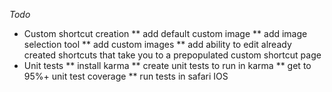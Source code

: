 *Todo*
* Custom shortcut creation
** add default custom image
** add image selection tool
** add custom images
** add ability to edit already created shortcuts that take you to a prepopulated custom shortcut page
* Unit tests
** install karma
** create unit tests to run in karma
** get to 95%+ unit test coverage
** run tests in safari IOS

